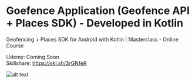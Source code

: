 # Goefence Application (Geofence API + Places SDK) - Developed in Kotlin

Geofencing + Places SDK for Android with Kotlin | Masterclass - Online Course

Udemy: Coming Soon
<br/>
Skillshare: https://skl.sh/3rGNfeR

![alt text](https://i.postimg.cc/VNkTwPgk/Geofencing-Thumb-1.png)
